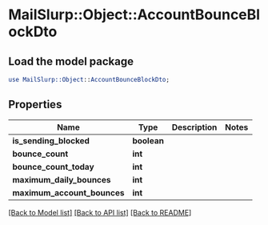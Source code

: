 # MailSlurp::Object::AccountBounceBlockDto

## Load the model package
```perl
use MailSlurp::Object::AccountBounceBlockDto;
```

## Properties
Name | Type | Description | Notes
------------ | ------------- | ------------- | -------------
**is_sending_blocked** | **boolean** |  | 
**bounce_count** | **int** |  | 
**bounce_count_today** | **int** |  | 
**maximum_daily_bounces** | **int** |  | 
**maximum_account_bounces** | **int** |  | 

[[Back to Model list]](../README#documentation-for-models) [[Back to API list]](../README#documentation-for-api-endpoints) [[Back to README]](../README)


